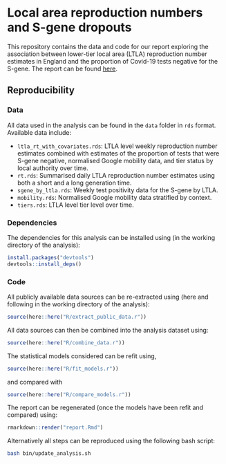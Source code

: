 
# Local area reproduction numbers and S-gene dropouts

This repository contains the data and code for our report exploring the association between lower-tier local area (LTLA) reproduction number estimates in England and the proportion of Covid-19 tests negative for the S-gene. The report can be found [here](https://github.com/epiforecasts/covid19.sgene.ltla.rt/report.pdf/).

## Reproducibility

### Data

All data used in the analysis can be found in the `data` folder in `rds` format. Available data include: 

- `ltla_rt_with_covariates.rds`: LTLA level weekly reproduction number estimates combined with estimates of the proportion of tests that were S-gene negative, normalised Google mobility data, and tier status by local authority over time.
- `rt.rds`: Summarised daily LTLA reproduction number estimates using both a short and a long generation time.
- `sgene_by_ltla.rds`: Weekly test positivity data for the S-gene by LTLA.
- `mobility.rds`: Normalised Google mobility data stratified by context. 
- `tiers.rds`: LTLA level tier level over time.

### Dependencies

The dependencies for this analysis can be installed using (in the working directory of the analysis):

```r
install.packages("devtools")
devtools::install_deps()
```

### Code


All publicly available data sources can be re-extracted using (here and following in the working directory of the analysis):

```r
source(here::here("R/extract_public_data.r"))
```

All data sources can then be combined into the analysis dataset using:

```r
source(here::here("R/combine_data.r"))
```

The statistical models considered can be refit using,

```r
source(here::here("R/fit_models.r"))
```

and compared with

```r
source(here::here("R/compare_models.r"))
```

The report can be regenerated (once the models have been refit and compared) using:

```r
rmarkdown::render("report.Rmd")
```

Alternatively all steps can be reproduced using the following bash script: 

```bash 
bash bin/update_analysis.sh
```

